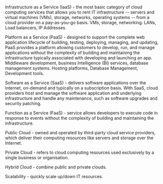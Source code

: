 
Infrastructure as a Service (IaaS) - the most basic category of cloud computing services that allows you to rent IT infrastructure -- servers and virtual machines (VMs), storage, networks, operating systems -- from a cloud provider on a pay-as-you-go basis.
	VMs, storage, networking.
	LANs, Load balancers, IP Addresses.

Platform as a Service (PaaS) - designed to support the complete web application lifecycle of building, testing, deploying, managing, and updating, PaaS provides a platform allowing customers to develop, run, and manage applications without the complexity of building and maintaining the infrastructure typically associated with developing and launching an app.
	Middleware development, business Intelligence (BI) services, database management systems.
	Hosting platforms, Database Management, Development tools.

Software as a Service (SaaS) - delivers software applications over the internet, on-demand and typically on a subscription basis. With SaaS, cloud providers host and manage the software application and underlying infrastructure and handle any maintenance, such as software upgrades and security patching.

Function as a Service (FaaS) - service allows developers to execute code in response to events without the complexity of building and maintaining the infrastructure.

Public Cloud - owned and operated by third-party cloud service providers, which deliver their computing resources like servers and storage over the Internet.

Private Cloud - refers to cloud computing resources used exclusively by a single business or organisation.

Hybrid Cloud - combine public and private clouds.

Scalability - quickly scale up/down IT resources.




